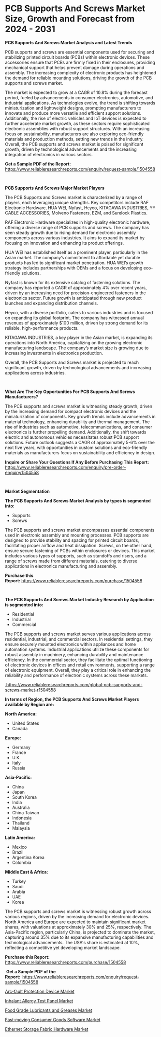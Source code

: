 <p><h1>PCB Supports And Screws Market Size, Growth and Forecast from 2024 - 2031</h1></p><p><strong>PCB Supports And Screws Market Analysis and Latest Trends</strong></p>
<p><p>PCB supports and screws are essential components used for securing and stabilizing printed circuit boards (PCBs) within electronic devices. These accessories ensure that PCBs are firmly fixed in their enclosures, providing mechanical support that helps prevent damage during operations and assembly. The increasing complexity of electronic products has heightened the demand for reliable mounting solutions, driving the growth of the PCB supports and screws market. </p><p>The market is expected to grow at a CAGR of 10.8% during the forecast period, fueled by advancements in consumer electronics, automotive, and industrial applications. As technologies evolve, the trend is shifting towards miniaturization and lightweight designs, prompting manufacturers to innovate and produce more versatile and efficient support solutions. Additionally, the rise of electric vehicles and IoT devices is expected to further accelerate market growth, as these sectors require sophisticated electronic assemblies with robust support structures. With an increasing focus on sustainability, manufacturers are also exploring eco-friendly materials and production methods, setting new trends in the industry. Overall, the PCB supports and screws market is poised for significant growth, driven by technological advancements and the increasing integration of electronics in various sectors.</p></p>
<p><strong>Get a Sample PDF of the Report:&nbsp;</strong> <a href="https://www.reliableresearchreports.com/enquiry/request-sample/1504558?utm_campaign=1479&utm_medium=2&utm_source=Github&utm_content=ia&utm_term=13102024&utm_id=pcb-supports-and-screws">https://www.reliableresearchreports.com/enquiry/request-sample/1504558</a></p>
<p>&nbsp;</p>
<p><strong>PCB Supports And Screws Major Market Players</strong></p>
<p><p>The PCB Supports and Screws market is characterized by a range of players, each leveraging unique strengths. Key competitors include RAF Electronic Hardware, HUA WEI, Nyfast, Heyco, KITAGAWA INDUSTRIES, YY CABLE ACCESSORIES, Molveno Fasteners, EZM, and Surelock Plastics.</p><p>RAF Electronic Hardware specializes in high-quality electronic hardware, offering a diverse range of PCB supports and screws. The company has seen steady growth due to rising demand for electronic assembly components across various industries. It aims to expand its market by focusing on innovation and enhancing its product offerings.</p><p>HUA WEI has established itself as a prominent player, particularly in the Asian market. The company’s commitment to affordable yet durable products has led to significant market penetration. HUA WEI’s growth strategy includes partnerships with OEMs and a focus on developing eco-friendly solutions.</p><p>Nyfast is known for its extensive catalog of fastening solutions. The company has reported a CAGR of approximately 4% over recent years, driven by an increasing need for precision-engineered fasteners in the electronics sector. Future growth is anticipated through new product launches and expanding distribution channels.</p><p>Heyco, with a diverse portfolio, caters to various industries and is focused on expanding its global footprint. The company has witnessed annual revenues of approximately $100 million, driven by strong demand for its reliable, high-performance products.</p><p>KITAGAWA INDUSTRIES, a key player in the Asian market, is expanding its operations into North America, capitalizing on the growing electronic manufacturing landscape. The company’s market size is growing due to increasing investments in electronics production.</p><p>Overall, the PCB Supports and Screws market is projected to reach significant growth, driven by technological advancements and increasing applications across industries.</p></p>
<p>&nbsp;</p>
<p><strong>What Are The Key Opportunities For PCB Supports And Screws Manufacturers?</strong></p>
<p><p>The PCB supports and screws market is witnessing steady growth, driven by the increasing demand for compact electronic devices and the miniaturization of components. Key growth trends include advancements in material technology, enhancing durability and thermal management. The rise of industries such as automotive, telecommunications, and consumer electronics is further propelling demand. Additionally, the shift towards electric and autonomous vehicles necessitates robust PCB support solutions. Future outlook suggests a CAGR of approximately 5-6% over the next five years, with opportunities in custom solutions and eco-friendly materials as manufacturers focus on sustainability and efficiency in design.</p></p>
<p><strong>Inquire or Share Your Questions If Any Before Purchasing This Report:</strong> <a href="https://www.reliableresearchreports.com/enquiry/pre-order-enquiry/1504558?utm_campaign=1479&utm_medium=2&utm_source=Github&utm_content=ia&utm_term=13102024&utm_id=pcb-supports-and-screws">https://www.reliableresearchreports.com/enquiry/pre-order-enquiry/1504558</a></p>
<p>&nbsp;</p>
<p><strong>Market Segmentation</strong></p>
<p><strong>The PCB Supports And Screws Market Analysis by types is segmented into:</strong></p>
<p><ul><li>Supports</li><li>Screws</li></ul></p>
<p><p>The PCB supports and screws market encompasses essential components used in electronic assembly and mounting processes. PCB supports are designed to provide stability and spacing for printed circuit boards, facilitating proper airflow and heat dissipation. Screws, on the other hand, ensure secure fastening of PCBs within enclosures or devices. This market includes various types of supports, such as standoffs and risers, and a range of screws made from different materials, catering to diverse applications in electronics manufacturing and assembly.</p></p>
<p><strong>Purchase this Report:&nbsp;</strong><a href="https://www.reliableresearchreports.com/purchase/1504558?utm_campaign=1479&utm_medium=2&utm_source=Github&utm_content=ia&utm_term=13102024&utm_id=pcb-supports-and-screws">https://www.reliableresearchreports.com/purchase/1504558</a></p>
<p>&nbsp;</p>
<p><strong>The PCB Supports And Screws Market Industry Research by Application is segmented into:</strong></p>
<p><ul><li>Residential</li><li>Industrial</li><li>Commercial</li></ul></p>
<p><p>The PCB supports and screws market serves various applications across residential, industrial, and commercial sectors. In residential settings, they ensure securely mounted electronics within appliances and home automation systems. Industrial applications utilize these components for robust assembly in machinery, enhancing durability and maintenance efficiency. In the commercial sector, they facilitate the optimal functioning of electronic devices in offices and retail environments, supporting a range of electronic equipment. Overall, they play a critical role in enhancing the reliability and performance of electronic systems across these markets.</p></p>
<p><a href="https://www.reliableresearchreports.com/global-pcb-supports-and-screws-market-r1504558?utm_campaign=1479&utm_medium=2&utm_source=Github&utm_content=ia&utm_term=13102024&utm_id=pcb-supports-and-screws">&nbsp;https://www.reliableresearchreports.com/global-pcb-supports-and-screws-market-r1504558</a></p>
<p><strong>In terms of Region, the PCB Supports And Screws Market Players available by Region are:</strong></p>
<p>
    <p> <strong> North America: </strong>
        <ul>
            <li>United States</li>
            <li>Canada</li>
        </ul>
        </p> 
    <p> <strong> Europe: </strong>
        <ul>
            <li>Germany</li>
            <li>France</li>
            <li>U.K.</li>
            <li>Italy</li>
            <li>Russia</li>
        </ul>
        </p> 
    <p> <strong> Asia-Pacific: </strong>
        <ul>
            <li>China</li>
            <li>Japan</li>
            <li>South Korea</li>
            <li>India</li>
            <li>Australia</li>
            <li>China Taiwan</li>
            <li>Indonesia</li>
            <li>Thailand</li>
            <li>Malaysia</li>
        </ul>
        </p> 
    <p> <strong> Latin America: </strong>
        <ul>
            <li>Mexico</li>
            <li>Brazil</li>
            <li>Argentina Korea</li>
            <li>Colombia</li>
        </ul>
        </p> 
    <p> <strong> Middle East & Africa: </strong>
        <ul>
            <li>Turkey</li>
            <li>Saudi</li>
            <li>Arabia</li>
            <li>UAE</li>
            <li>Korea</li>
        </ul>
    </p>
    </p>
<p><p>The PCB supports and screws market is witnessing robust growth across various regions, driven by the increasing demand for electronic devices. North America and Europe are expected to maintain significant market shares, with valuations at approximately 30% and 25%, respectively. The Asia-Pacific region, particularly China, is projected to dominate the market, capturing around 35% due to its expansive manufacturing capabilities and technological advancements. The USA's share is estimated at 10%, reflecting a competitive yet developing market landscape.</p></p>
<p><strong>Purchase this Report: </strong><a href="https://www.reliableresearchreports.com/purchase/1504558?utm_campaign=1479&utm_medium=2&utm_source=Github&utm_content=ia&utm_term=13102024&utm_id=pcb-supports-and-screws">https://www.reliableresearchreports.com/purchase/1504558</a></p>
<p>&nbsp;<strong>Get a Sample PDF of the Report:&nbsp;&nbsp;</strong><a href="https://www.reliableresearchreports.com/enquiry/request-sample/1504558?utm_campaign=1479&utm_medium=2&utm_source=Github&utm_content=ia&utm_term=13102024&utm_id=pcb-supports-and-screws">https://www.reliableresearchreports.com/enquiry/request-sample/1504558</a></p>
<p><strong></strong></p>
<p><p><a href="https://www.linkedin.com/pulse/global-arc-fault-protection-device-nexus-sector-confluences-9xtef?utm_campaign=1479&utm_medium=2&utm_source=Github&utm_content=ia&utm_term=13102024&utm_id=pcb-supports-and-screws">Arc-fault Protection Device Market</a></p><p><a href="https://www.linkedin.com/pulse/global-inhalant-allergy-test-panel-market-trends-analysis-23l0e?utm_campaign=1479&utm_medium=2&utm_source=Github&utm_content=ia&utm_term=13102024&utm_id=pcb-supports-and-screws">Inhalant Allergy Test Panel Market</a></p><p><a href="https://www.linkedin.com/pulse/food-grade-lubricants-greases-market-evolution-key-trends-regional-4ndpf?utm_campaign=1479&utm_medium=2&utm_source=Github&utm_content=ia&utm_term=13102024&utm_id=pcb-supports-and-screws">Food Grade Lubricants and Greases Market</a></p><p><a href="https://www.linkedin.com/pulse/global-fast-moving-consumer-goods-software-market-landscape-future-nvm1f?utm_campaign=1479&utm_medium=2&utm_source=Github&utm_content=ia&utm_term=13102024&utm_id=pcb-supports-and-screws">Fast-moving Consumer Goods Software Market</a></p><p><a href="https://www.linkedin.com/pulse/global-ethernet-storage-fabric-hardware-market-sector-types-tzo7c?utm_campaign=1479&utm_medium=2&utm_source=Github&utm_content=ia&utm_term=13102024&utm_id=pcb-supports-and-screws">Ethernet Storage Fabric Hardware Market</a></p></p>